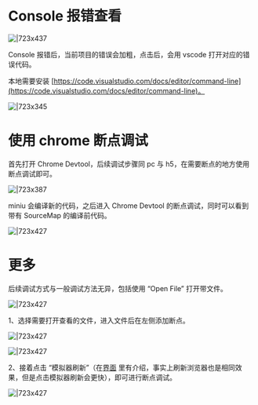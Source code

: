 # Console 报错查看

![|723x437](https://gw.alipayobjects.com/mdn/rms_dfc0fe/afts/img/A*R4TVQ7RG1kIAAAAAAAAAAAAAARQnAQ#align=left&display=inline&height=708&margin=%5Bobject%20Object%5D&originHeight=1142&originWidth=1890&status=done&style=none&width=1172)

Console 报错后，当前项目的错误会加粗，点击后，会用 vscode 打开对应的错误代码。

本地需要安装 [https://code.visualstudio.com/docs/editor/command-line](https://code.visualstudio.com/docs/editor/command-line)。

![|723x345](https://gw.alipayobjects.com/mdn/rms_dfc0fe/afts/img/A*OkmcRKOpW6cAAAAAAAAAAAAAARQnAQ#align=left&display=inline&height=560&margin=%5Bobject%20Object%5D&originHeight=978&originWidth=2048&status=done&style=none&width=1172)

# 使用 chrome 断点调试

首先打开 Chrome Devtool，后续调试步骤同 pc 与 h5，在需要断点的地方使用断点调试即可。

![|723x387](https://gw.alipayobjects.com/mdn/rms_dfc0fe/afts/img/A*D1bpQKZwpBUAAAAAAAAAAAAAARQnAQ#align=left&display=inline&height=627&margin=%5Bobject%20Object%5D&originHeight=1540&originWidth=2880&status=done&style=none&width=1172)

miniu 会编译新的代码，之后进入 Chrome Devtool 的断点调试，同时可以看到带有 SourceMap 的编译前代码。

![|723x427](https://gw.alipayobjects.com/mdn/rms_dfc0fe/afts/img/A*XRe8S7KDvkcAAAAAAAAAAAAAARQnAQ#align=left&display=inline&height=692&margin=%5Bobject%20Object%5D&originHeight=1538&originWidth=2606&status=done&style=none&width=1172)

# 更多

后续调试方式与一般调试方法无异，包括使用 “Open File” 打开带文件。

![|723x427](https://gw.alipayobjects.com/mdn/rms_dfc0fe/afts/img/A*UxdLTpxPHhAAAAAAAAAAAAAAARQnAQ#align=left&display=inline&height=692&margin=%5Bobject%20Object%5D&originHeight=1538&originWidth=2606&status=done&style=none&width=1172)

1、选择需要打开查看的文件，进入文件后在左侧添加断点。

![|723x427](https://gw.alipayobjects.com/mdn/rms_dfc0fe/afts/img/A*kPR4T7_gNi4AAAAAAAAAAAAAARQnAQ#align=left&display=inline&height=692&margin=%5Bobject%20Object%5D&originHeight=1538&originWidth=2606&status=done&style=none&width=1172)

![|723x427](https://gw.alipayobjects.com/mdn/rms_dfc0fe/afts/img/A*BdFxSJZ4JNAAAAAAAAAAAAAAARQnAQ#align=left&display=inline&height=692&margin=%5Bobject%20Object%5D&originHeight=1538&originWidth=2606&status=done&style=none&width=1172)

2、接着点击 “模拟器刷新”（在[界面](https://opendocs.alipay.com/mini/01q7s2) 里有介绍，事实上刷新浏览器也是相同效果，但是点击模拟器刷新会更快），即可进行断点调试。

![|723x427](https://gw.alipayobjects.com/mdn/rms_dfc0fe/afts/img/A*0E8nTprlpMAAAAAAAAAAAAAAARQnAQ#align=left&display=inline&height=692&margin=%5Bobject%20Object%5D&originHeight=1538&originWidth=2606&status=done&style=none&width=1172)
